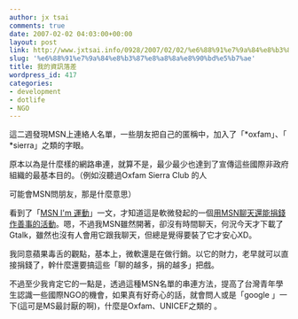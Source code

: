 ```yaml
---
author: jx tsai
comments: true
date: 2007-02-02 04:03:00+00:00
layout: post
link: http://www.jxtsai.info/0928/2007/02/02/%e6%88%91%e7%9a%84%e8%b3%87%e8%a8%8a%e8%90%bd%e5%b7%ae/
slug: '%e6%88%91%e7%9a%84%e8%b3%87%e8%a8%8a%e8%90%bd%e5%b7%ae'
title: 我的資訊落差
wordpress_id: 417
categories:
- development
- dotlife
- NGO
---
```


這二週發現MSN上連絡人名單，一些朋友把自己的匿稱中，加入了「*oxfam」、「 *sierra」之類的字眼。

  


原本以為是什麼樣的網路串連，就算不是，最少最少也達到了宣傳這些國際非政府組織的最基本目的。（例如沒聽過Oxfam Sierra Club 的人

  


可能會MSN問朋友，那是什麼意思）

  
  


看到了「[MSN I'm 運動](http://www.jxtsai.info/blog/)」一文，才知道這是軟微發起的一個[用MSN聊天還能捐錢作善事的活動](http://www.jxtsai.info/blog/)。嗯，不過我MSN雖然開著，卻沒有時間聊天，何況今天才下載了Gtalk，雖然也沒有人會用它跟我聊天，但總是覺得要裝了它才安心XD。

  


我同意蘋果毒舌的觀點，基本上，微軟還是在做行銷。以它的財力，老早就可以直接捐錢了，幹什麼還要搞這些「聊的越多，捐的越多」把戲。

  


不過至少我肯定它的一點是，透過這種MSN名單的串連方法，提高了台灣青年學生認識一些國際NGO的機會，如果真有好奇心的話，就會問人或是「google 」一下(這可是MS最討厭的啊)，什麼是Oxfam、UNICEF之類的 。

  
  

